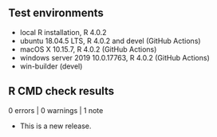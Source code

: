 ## Test environments
* local R installation, R 4.0.2
* ubuntu 18.04.5 LTS, R 4.0.2 and devel (GitHub Actions)
* macOS X 10.15.7, R 4.0.2 (GitHub Actions)
* windows server 2019 10.0.17763, R 4.0.2 (GitHub Actions)
* win-builder (devel)

## R CMD check results

0 errors | 0 warnings | 1 note

* This is a new release.
